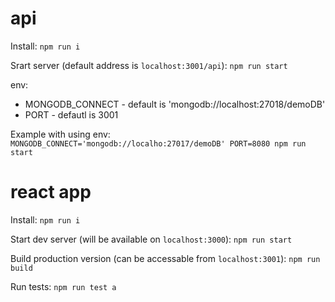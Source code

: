 # api
Install:
`npm run i`

Srart server (default address is `localhost:3001/api`):
`npm run start`

env:
- MONGODB_CONNECT - default is 'mongodb://localhost:27018/demoDB'
- PORT - defautl is 3001

Example with using env:
`MONGODB_CONNECT='mongodb://localho:27017/demoDB' PORT=8080 npm run start`

# react app

Install:
`npm run i`

Start dev server (will be available on `localhost:3000`):
`npm run start`

Build production version (can be accessable from `localhost:3001`):
`npm run build`

Run tests:
`npm run test a`
